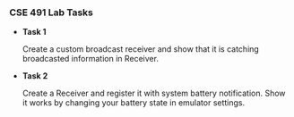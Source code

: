 ### CSE 491 Lab Tasks

- **Task 1**
   
    Create a custom broadcast receiver and show that it is catching broadcasted information in Receiver.

- **Task 2**

    Create a Receiver and register it with system battery notification. Show it works by changing your battery state in emulator settings.

